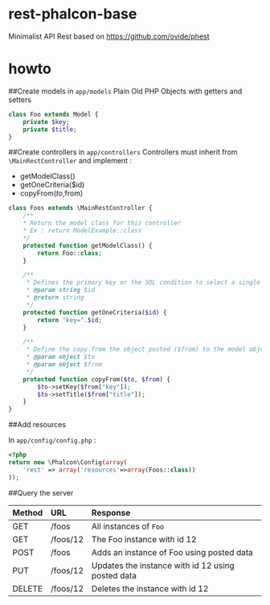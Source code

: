 # rest-phalcon-base
Minimalist API Rest based on https://github.com/ovide/phest

# howto

##Create models in `app/models`
Plain Old PHP Objects with getters and setters
```php
class Foo extends Model {
	private $key;
	private $title;
}
```
##Create controllers in `app/controllers`
Controllers must inherit from `\MainRestController` and implement :
 * getModelClass()
 * getOneCriteria($id)
 * copyFrom($to,$from)

```php
class Foos extends \MainRestController {
	/**
	* Return the model class for this controller
	* Ex : return ModelExample::class
	*/
	protected function getModelClass() {
		return Foo::class;
	}

	/**
	 * Defines the primary key or the SQL condition to select a single record
	 * @param string $id
	 * @return string
	 */
	protected function getOneCriteria($id) {
		return "key=".$id;
	}

	/**
	 * Define the copy from the object posted ($from) to the model object ($to)
	 * @param object $to
	 * @param object $from
	 */
	protected function copyFrom($to, $from) {
		$to->setKey($from["key"]);
		$to->setTitle($from["title"]);
	}
}
```
##Add resources

In `app/config/config.php` :

```php
<?php
return new \Phalcon\Config(array(
    'rest' => array('resources'=>array(Foos::class))
));
```

##Query the server

| Method     | URL           | Response   |
| ---------- |:------------- | :--------- |
| GET        | /foos         | All instances of `Foo` |
| GET        | /foos/12      | The Foo instance with id 12 |
| POST       | /foos         | Adds an instance of Foo using posted data |
| PUT        | /foos/12      | Updates the instance with id 12 using posted data |
| DELETE     | /foos/12      | Deletes the instance with id 12 |

